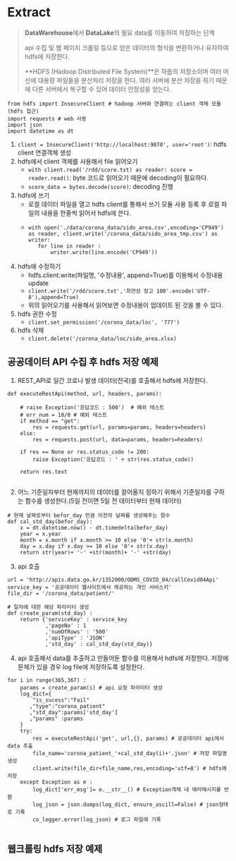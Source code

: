 # Extract
> **DataWarehouse**에서 **DataLake**의 필요 data를 이동하여 저장하는 단계
>
> api 수집 및 웹 페이지 크롤링 등으로 얻은 데이터의 형식을 변환하거나 유지하여 hdfs에 저장한다.
>
> **HDFS (Hadoop Distributed File System)**은 하둡의 저장소이며 여러 머신에 대용량 파일들을 분산처리 저장을 한다. 여러 서버에 분산 저장을 하기 때문에 다른 서버에서 복구할 수 있어 데이터 안정성을 얻는다.

```
from hdfs import InsecureClient # hadoop 서버와 연결하는 client 객체 모듈(hdfs 접근)
import requests # web 사용
import json
import datetime as dt
```

1. `client = InsecureClient('http://localhost:9870', user='root')`: hdfs client 연결객체 생성
2. hdfs에서 client 객체를 사용해서 file 읽어오기
   - `with client.read('/rdd/score.txt) as reader: score = reader.read()`: byte 코드로 읽어오기 때문에 decoding이 필요하다.
   - `score_data = bytes.decode(score)`: decoding 진행
3. hdfs에 쓰기
   - 로컬 데이터 파일을 열고 hdfs client를 통해서 쓰기 모듈 사용 등록 후 로컬 파일의 내용을 한줄씩 읽어서 hdfs에 쓴다.
   - ```
     with open('./data/corona_data/sido_area.csv',encoding='CP949') as reader, client.write('/corona_data/sido_area_tmp.csv') as writer:
        for line in reader :
            writer.write(line.encode('CP949'))
     ```
4. hdfs에 수정하기
   - hdfs.client.write(파일명, '수정내용', append=True)를 이용해서 수정내용 update
   - `client.write('/rdd/score.txt','최연성 장고 100'.encode('UTF-8'),append=True)`
   - 위의 읽어오기를 사용해서 읽어보면 수정내용이 업데이트 된 것을 볼 수 있다.
5. hdfs 권한 수정
   - `client.set_permission('/corona_data/loc', '777')`
6. hdfs 삭제
   - `client.delete('/corona_data/loc/sido_area.xlsx)`

## 공공데이터 API 수집 후 hdfs 저장 예제
1. REST_API로 일간 코로나 발생 데이터(전국)를 호출해서 hdfs에 저장한다.
```
def executeRestApi(method, url, headers, params):  
    
    # raise Exception('응답코드 : 500')  # 예외 테스트
    # err_num = 10/0 # 예외 테스트
    if method == "get":
        res = requests.get(url, params=params, headers=headers)
    else:
        res = requests.post(url, data=params, headers=headers)

    if res == None or res.status_code != 200:
        raise Exception('응답코드 : ' + str(res.status_code))
       
    return res.text


```
2. 어느 기준일자부터 현재까지의 데이터를 끌어올지 정하기 위해서 기준일자를 구하는 함수를 생성한다.(5일 전이면 5일 전 데이터부터 현재 데이터)
```
# 현재 날짜로부터 befor_day 만큼 이전의 날짜를 생성해주는 함수
def cal_std_day(befor_day):   
    x = dt.datetime.now() - dt.timedelta(befor_day)
    year = x.year
    month = x.month if x.month >= 10 else '0'+ str(x.month)
    day = x.day if x.day >= 10 else '0'+ str(x.day)  
    return str(year)+ '-' +str(month)+ '-' +str(day)
```
3. api 호출
```
url = 'http://apis.data.go.kr/1352000/ODMS_COVID_04/callCovid04Api'
service_key = '공공데이터 웹사이트에서 제공하는 개인 서비스키'
file_dir = '/corona_data/patient/'

# 일자에 대한 해당 파라미터 생성
def create_param(std_day) : 
    return {'serviceKey' : service_key
            ,'pageNo' : 1
            ,'numOfRows' : '500'
            ,'apiType' : 'JSON'
            ,'std_day' : cal_std_day(std_day)}
```
4. api 호출해서 data를 추출하고 만들어둔 함수를 이용해서 hdfs에 저장한다. 저장에 문제가 있을 경우 log file에 저장하도록 설정한다.
```
for i in range(365,367) :
    params = create_param(i) # api 요청 파라미터 생성
    log_dict={
        "is_sucess":"Fail"
       ,"type":"corona_patient"
       ,"std_day":params['std_day']
       ,"params" :params
    }
    try:
        res = executeRestApi('get', url,{}, params) # 공공데이터 api에서 data 추출
        file_name='corona_patient_'+cal_std_day(i)+'.json' # 저장 파일명 생성
        client.write(file_dir+file_name,res,encoding='utf=8') # hdfs에 저장
    except Exception as e :
        log_dict['err_msg']= e.__str__() # Exception객체 내 에러메시지를 반환
        log_json = json.dumps(log_dict, ensure_ascill=False) # json형태로 기록
        co_logger.error(log_json) # 로그 파일에 기록
        
```

## 웹크롤링 hdfs 저장 예제
